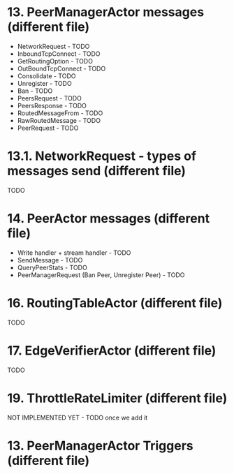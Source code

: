 # 13. PeerManagerActor messages (different file)
- NetworkRequest - TODO
- InboundTcpConnect - TODO
- GetRoutingOption - TODO
- OutBoundTcpConnect - TODO
- Consolidate - TODO
- Unregister - TODO
- Ban - TODO
- PeersRequest - TODO
- PeersResponse - TODO
- RoutedMessageFrom - TODO
- RawRoutedMessage - TODO
- PeerRequest - TODO

# 13.1. NetworkRequest - types of messages send  (different file)    
TODO

# 14. PeerActor messages  (different file)

- Write handler + stream handler - TODO
- SendMessage - TODO
- QueryPeerStats - TODO
- PeerManagerRequest (Ban Peer, Unregister Peer) - TODO

# 16. RoutingTableActor (different file)
TODO

# 17. EdgeVerifierActor (different file)
TODO

# 19. ThrottleRateLimiter (different file)
NOT IMPLEMENTED YET - TODO once we add it

# 13. PeerManagerActor Triggers (different file)
